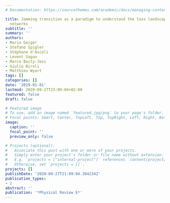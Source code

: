 ```yaml
---
# Documentation: https://sourcethemes.com/academic/docs/managing-content/

title: Jamming transition as a paradigm to understand the loss landscape of deep neural
  networks
subtitle: ''
summary: ''
authors:
- Mario Geiger
- Stefano Spigler
- Stéphane d'Ascoli
- Levent Sagun
- Marco Baity-Jesi
- Giulio Biroli
- Matthieu Wyart
tags: []
categories: []
date: '2019-01-01'
lastmod: 2020-09-27T23:09:04+02:00
featured: false
draft: false

# Featured image
# To use, add an image named `featured.jpg/png` to your page's folder.
# Focal points: Smart, Center, TopLeft, Top, TopRight, Left, Right, BottomLeft, Bottom, BottomRight.
image:
  caption: ''
  focal_point: ''
  preview_only: false

# Projects (optional).
#   Associate this post with one or more of your projects.
#   Simply enter your project's folder or file name without extension.
#   E.g. `projects = ["internal-project"]` references `content/project/deep-learning/index.md`.
#   Otherwise, set `projects = []`.
projects: []
publishDate: '2020-09-27T21:09:04.304234Z'
publication_types:
- 2
abstract: ''
publication: '*Physical Review E*'
---
```

